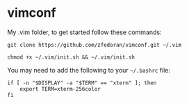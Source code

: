 vimconf
=======
My .vim folder, to get started follow these commands:

`git clone https://github.com/zfedoran/vimconf.git ~/.vim` 

`chmod +x ~/.vim/init.sh && ~/.vim/init.sh`

You may need to add the following to your `~/.bashrc` file:

```
if [ -n "$DISPLAY" -a "$TERM" == "xterm" ]; then
    export TERM=xterm-256color
fi
```
